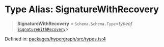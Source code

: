 # Type Alias: SignatureWithRecovery

> **SignatureWithRecovery** = `Schema.Schema.Type`\<*typeof* [`SignatureWithRecovery`](../variables/SignatureWithRecovery.md)\>

Defined in: [packages/hypergraph/src/types.ts:4](https://github.com/hashirpm/hypergraph/blob/ab4ea1cdb9430798142e0d735aac9d31c2cf0ae0/packages/hypergraph/src/types.ts#L4)
